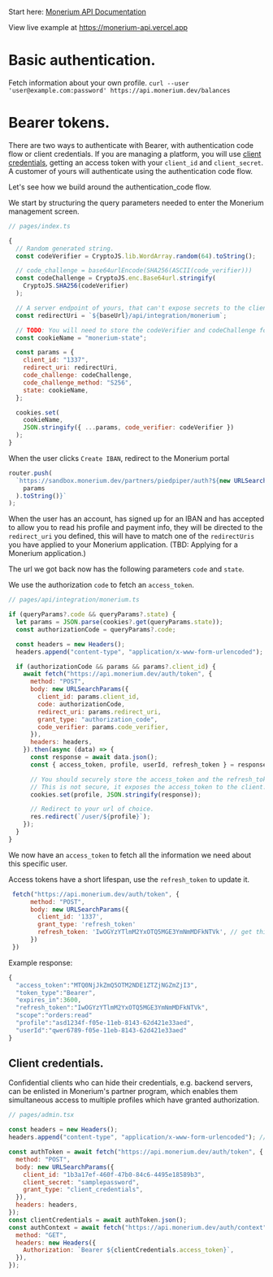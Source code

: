 Start here: [Monerium API Documentation](https://monerium.dev/docs/api)

View live example at https://monerium-api.vercel.app

# Basic authentication.

Fetch information about your own profile.
`curl --user 'user@example.com:password' https://api.monerium.dev/balances`

# Bearer tokens.

There are two ways to authenticate with Bearer, with authentication code flow or client credentials.
If you are managing a platform, you will use <a href="#client-credentials">client credentials</a>, getting an access token with your `client_id` and `client_secret`.
A customer of yours will authenticate using the authentication code flow.

Let's see how we build around the authentication_code flow.

We start by structuring the query parameters needed to enter the Monerium management screen.

```js
// pages/index.ts

{
  // Random generated string.
  const codeVerifier = CryptoJS.lib.WordArray.random(64).toString();

  // code_challenge = base64urlEncode(SHA256(ASCII(code_verifier)))
  const codeChallenge = CryptoJS.enc.Base64url.stringify(
    CryptoJS.SHA256(codeVerifier)
  );

  // A server endpoint of yours, that can't expose secrets to the client.
  const redirectUri = `${baseUrl}/api/integration/monerium`;

  // TODO: You will need to store the codeVerifier and codeChallenge for later.
  const cookieName = "monerium-state";

  const params = {
    client_id: "1337",
    redirect_uri: redirectUri,
    code_challenge: codeChallenge,
    code_challenge_method: "S256",
    state: cookieName,
  };

  cookies.set(
    cookieName,
    JSON.stringify({ ...params, code_verifier: codeVerifier })
  );
}
```

When the user clicks `Create IBAN`, redirect to the Monerium portal

```js
router.push(
  `https://sandbox.monerium.dev/partners/piedpiper/auth?${new URLSearchParams(
    params
  ).toString()}`
);
```

When the user has an account, has signed up for an IBAN and has accepted to allow you to read his profile and payment info, they will be directed to the `redirect_uri` you defined, this will have to match one of the `redirectUris` you have applied to your Monerium application. (TBD: Applying for a Monerium application.)

The url we got back now has the following parameters `code` and `state`.

We use the authorization `code` to fetch an `access_token`.

```js
// pages/api/integration/monerium.ts

if (queryParams?.code && queryParams?.state) {
  let params = JSON.parse(cookies?.get(queryParams.state));
  const authorizationCode = queryParams?.code;

  const headers = new Headers();
  headers.append("content-type", "application/x-www-form-urlencoded"); // Required.

  if (authorizationCode && params && params?.client_id) {
    await fetch("https://api.monerium.dev/auth/token", {
      method: "POST",
      body: new URLSearchParams({
        client_id: params.client_id,
        code: authorizationCode,
        redirect_uri: params.redirect_uri,
        grant_type: "authorization_code",
        code_verifier: params.code_verifier,
      }),
      headers: headers,
    }).then(async (data) => {
      const response = await data.json();
      const { access_token, profile, userId, refresh_token } = response;

      // You should securely store the access_token and the refresh_token
      // This is not secure, it exposes the access_token to the client:
      cookies.set(profile, JSON.stringify(response));

      // Redirect to your url of choice.
      res.redirect(`/user/${profile}`);
    });
  }
}
```

We now have an `access_token` to fetch all the information we need about this specific user.

Access tokens have a short lifespan, use the `refresh_token` to update it.

```js
 fetch("https://api.monerium.dev/auth/token", {
      method: "POST",
      body: new URLSearchParams({
        client_id: '1337',
        grant_type: 'refresh_token'
        refresh_token: 'IwOGYzYTlmM2YxOTQ5MGE3YmNmMDFkNTVk', // get this from your database
      })
 })
```

Example response:

```js
{
  "access_token":"MTQ0NjJkZmQ5OTM2NDE1ZTZjNGZmZjI3",
  "token_type":"Bearer",
  "expires_in":3600,
  "refresh_token":"IwOGYzYTlmM2YxOTQ5MGE3YmNmMDFkNTVk",
  "scope":"orders:read"
  "profile":"asd1234f-f05e-11eb-8143-62d421e33aed",
  "userId":"qwer6789-f05e-11eb-8143-62d421e33aed"
}
```

## Client credentials.

Confidential clients who can hide their credentials, e.g. backend servers, can be enlisted in Monerium's partner program, which enables them simultaneous access to multiple profiles which have granted authorization.

```js
// pages/admin.tsx

const headers = new Headers();
headers.append("content-type", "application/x-www-form-urlencoded"); // Required

const authToken = await fetch("https://api.monerium.dev/auth/token", {
  method: "POST",
  body: new URLSearchParams({
    client_id: "1b3a17ef-460f-47b0-84c6-4495e18589b3",
    client_secret: "samplepassword",
    grant_type: "client_credentials",
  }),
  headers: headers,
});
const clientCredentials = await authToken.json();
const authContext = await fetch("https://api.monerium.dev/auth/context", {
  method: "GET",
  headers: new Headers({
    Authorization: `Bearer ${clientCredentials.access_token}`,
  }),
});
```
